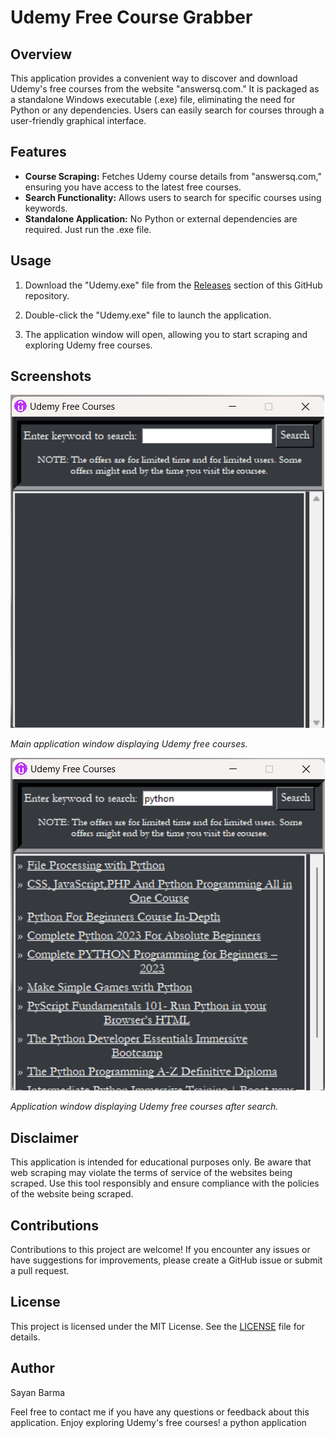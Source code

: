 # Udemy Free Course Grabber

## Overview
This application provides a convenient way to discover and download Udemy's free courses from the website "answersq.com." It is packaged as a standalone Windows executable (.exe) file, eliminating the need for Python or any dependencies. Users can easily search for courses through a user-friendly graphical interface.

## Features
- **Course Scraping:** Fetches Udemy course details from "answersq.com," ensuring you have access to the latest free courses.
- **Search Functionality:** Allows users to search for specific courses using keywords.
- **Standalone Application:** No Python or external dependencies are required. Just run the .exe file.

## Usage
1. Download the "Udemy.exe" file from the [Releases](https://github.com/N00BSC00B/Udemy-Free-Course-Grabber/releases/tag/v1.0.1) section of this GitHub repository.

2. Double-click the "Udemy.exe" file to launch the application.

3. The application window will open, allowing you to start scraping and exploring Udemy free courses.

## Screenshots
![Main Window](screenshots/main_window.png)

*Main application window displaying Udemy free courses.*

![Main Window](screenshots/search.png)

*Application window displaying Udemy free courses after search.*

## Disclaimer
This application is intended for educational purposes only. Be aware that web scraping may violate the terms of service of the websites being scraped. Use this tool responsibly and ensure compliance with the policies of the website being scraped.

## Contributions
Contributions to this project are welcome! If you encounter any issues or have suggestions for improvements, please create a GitHub issue or submit a pull request.

## License
This project is licensed under the MIT License. See the [LICENSE](LICENSE) file for details.

## Author
Sayan Barma

Feel free to contact me if you have any questions or feedback about this application. Enjoy exploring Udemy's free courses!
 a python application
